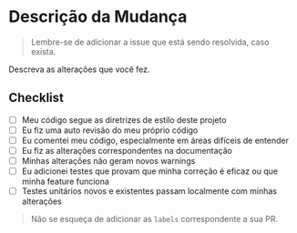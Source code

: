 # Descrição da Mudança

> Lembre-se de adicionar a issue que está sendo resolvida, caso exista.

Descreva as alterações que você fez.

## Checklist

- [ ] Meu código segue as diretrizes de estilo deste projeto
- [ ] Eu fiz uma auto revisão do meu próprio código
- [ ] Eu comentei meu código, especialmente em áreas difíceis de entender
- [ ] Eu fiz as alterações correspondentes na documentação
- [ ] Minhas alterações não geram novos warnings
- [ ] Eu adicionei testes que provam que minha correção é eficaz ou que minha feature funciona
- [ ] Testes unitários novos e existentes passam localmente com minhas alterações

> Não se esqueça de adicionar as `labels` correspondente a sua PR.
